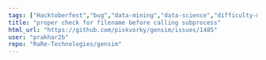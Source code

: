 ```yaml
---
tags: ["Hacktoberfest","bug","data-mining","data-science","difficulty-medium","document-similarity","fasttext","gensim","information-retrieval","machine-learning","natural-language-processing","neural-network","nlp","python","topic-modeling","word-embeddings","word-similarity","word2vec"]
title: "proper check for filename before calling subprocess"
html_url: "https://github.com/piskvorky/gensim/issues/1485"
user: "prakhar2b"
repo: "RaRe-Technologies/gensim"
---
```


